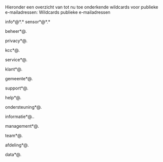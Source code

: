 Hieronder een overzicht van tot nu toe onderkende wildcards voor publieke e-mailadressen:
Wildcards publieke e-mailadressen 

info*@\*.\*
sensor*@\*.\*

beheer*@*.*

privacy*@*.*

kcc*@*.*

service*@*.*

klant*@*.*

gemeente*@*.*

support*@*.*

help*@*.*

ondersteuning*@*.*

informatie*@*.*.

management*@*.*

team*@*.*

afdeling*@*.*

data*@*.*
